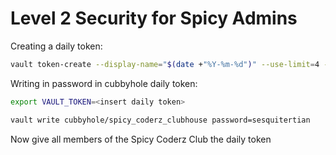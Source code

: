 # Level 2 Security for Spicy Admins


Creating a daily token:
```bash
vault token-create --display-name="$(date +"%Y-%m-%d")" --use-limit=4 -ttl="1h"
```

Writing in password in cubbyhole daily token:
```bash
export VAULT_TOKEN=<insert daily token>

vault write cubbyhole/spicy_coderz_clubhouse password=sesquitertian
```

Now give all members of the Spicy Coderz Club the daily token
